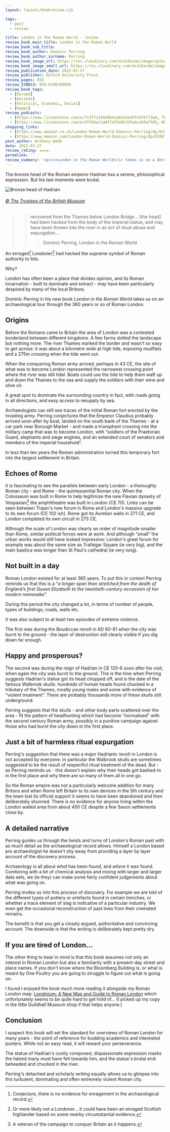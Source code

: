 ```yaml
---
layout: layouts/bookreview.njk

tags:
  - post
  - review

title: London in the Roman World - review
review_book_main_title: London in the Roman World
review_book_sub_title: 
review_book_author: Dominic Perring
review_book_author_surname: Perring
review_book_image_url: https://res.cloudinary.com/ds2o5ecdw/image/upload/acovers/0198789009.02._SCL_.jpg
review_book_image_small_url: https://res.cloudinary.com/ds2o5ecdw/image/upload/acovers/0198789009.02._SCM_.jpg
review_publication_date: 2022-01-27
review_publisher: Oxford University Press
review_pages: 592
review_ISBN13: 978-0198789000
review_book_tags:
  - [Europe]
  - [Ancient]
  - [Political, Economic, Social]
  - [Roman]
review_podcasts:
  - [https://www.listennotes.com/e/7c3ff119558642a8a15edf414f6f73e8, The Ancients, The Origins of London]
  - [https://www.listennotes.com/e/dff6dac1a0ff425a852dfe4ce93a7f05, When in Rome, Londinium]
shopping_links:
  - [https://www.amazon.co.uk/London-Roman-World-Dominic-Perring/dp/0198789009/, Amazon UK, Amazon UK book link]
  - [https://www.amazon.com/London-Roman-World-Dominic-Perring/dp/0198789009/, Amazon US, Amazon US book link]
post_author: Anthony Webb
date: 2022-03-27
review_rating: ★★★★☆
permalink: ''
review_summary: '<p><i>London in the Roman World</i> takes us on a detailed archaeological tour through 360 years of Roman London.</p><p>I suspect this book will set the standard for overviews of Roman London for many years - <i>the</i> point of reference for budding academics and interested punters. While not an easy read, it will reward your perseverance.</p>'
---
```


The bronze head of the Roman emperor Hadrian has a serene, philosophical expression. But his last moments were brutal.

![Bronze head of Hadrian](https://res.cloudinary.com/ds2o5ecdw/image/upload/v1648227322/posts/Hadrian_head2.jpg#center)
###### [© The Trustees of the British Museum](https://www.britishmuseum.org/collection/object/H_1848-1103-1)

>> recovered from the Thames below London Bridge... [the head] had been hacked from the body of the imperial statue, and may have been thrown into the river in an act of ritual abuse and expurgation...
>>> Dominic Perring, London in the Roman World

An enraged[^1] Londoner[^2] had hacked the supreme symbol of Roman authority to bits.

Why?

London has often been a place that divides opinion, and its Roman incarnation - built to dominate and extract - may have been particularly despised by many of the local Britons.

Dominic Perring in his new book _London in the Roman World_ takes us on an archaeological tour through the 360 years or so of Roman London.

## Origins

Before the Romans came to Britain the area of London was a contested borderland between different kingdoms. A few farms dotted the landscape but nothing more. The river Thames marked the border and wasn't so easy to get across: it was about a kilometre wide at high tide, exposing mudflats and a 275m crossing when the tide went out.

When the conquering Roman army arrived, perhaps in 43 CE, the site of what was to become London represented the narrowest crossing point where the river was still tidal. Boats could use the tide to help them waft up and down the Thames to the sea and supply the soldiers with their wine and olive oil.

A great spot to dominate the surrounding country in fact, with roads going in all directions, and easy access to resupply by sea.

Archaeologists can still see traces of the initial Roman fort erected by the invading army. Perring conjectures that the Emperor Claudius probably arrived soon after by boat, landed on the south bank of the Thames - at a car park near Borough Market - and made a triumphant crossing into the military camp that was to become London, with “soldiers of the Praetorian Guard, elephants and siege engines, and an extended court of senators and members of the imperial household”.

In less than ten years the Roman administration turned this temporary fort into the largest settlement in Britain.

## Echoes of Rome

It is fascinating to see the parallels between early London - a thoroughly Roman city - and Rome - the quintessential Roman city. When the Colosseum was built in Rome to help legitimize the new Flavian dynasty of Vespasian[^3] the amphitheatre was built in London (CE 70). Links can be seen between Trajan's new forum in Rome and London's massive upgrade to its own forum (CE 102 ish). Rome got its Aurelian walls in 271 CE, and London completed its own circuit in 275 CE.

Although the scale of London was clearly an order of magnitude smaller than Rome, similar political forces were at work. And although “small” the urban works would still have looked impressive: London's great forum for example was about the same size as Trafalgar Square (ie very big), and the main basilica was longer than St Paul's cathedral (ie very long).

## Not built in a day

Roman London existed for at least 365 years. To put this in context Perring reminds us that this is a “_a longer span than stretched from the death of England’s first Queen Elizabeth to the twentieth-century accession of her modern namesake_”.

During this period the city changed a lot, in terms of number of people, types of buildings, roads, walls etc.

It was also subject to at least two episodes of extreme violence.

The first was during the Boudiccan revolt in AD 60-61 when the city was burnt to the ground - the layer of destruction still clearly visible if you dig down far enough.

## Happy and prosperous?

The second was during the reign of Hadrian in CE 125-6 soon after his visit, when again the city was burnt to the ground. This is the time when Perring suggests Hadrian's statue got its head chopped off, and is the date of the famous Walbrook skulls: hundreds of human heads found chucked in a tributary of the Thames, mostly young males and some with evidence of “violent treatment”. There are probably thousands more of these skulls still underground.

Perring suggests that the skulls - and other body parts scattered over the area - fit the pattern of headhunting which had become “normalised” with the second century Roman army, possibly in a punitive campaign against those who had burnt the city down in the first place.

## Just a bit of harmless ritual expurgation

Perring's suggestion that there was a major Hadrianic revolt in London is not accepted by everyone. In particular the Walbrook skulls are sometimes suggested to be the result of respectful ritual treatment of the dead. But - as Perring reminds us - this doesn't explain why their heads got bashed-in in the first place and why there are so many of them all in one go.

So the Roman empire was not a particularly welcome addition for many Britons and when Rome left Britain to its own devices in the 5th century and the town lost its official support it seems to have been abandoned and then deliberately shunned. There is no evidence for anyone living within the London walled area from about 450 CE despite a few Saxon settlements close by.

## A detailed narrative

Perring guides us through the twists and turns of London's Roman past with as much detail as the archaeological record allows. Himself a London based pro archaeologist he doesn't shy away from providing a layer by layer account of the discovery process.

Archaeology is all about _what_ has been found, and _where_ it was found. Combining with a bit of chemical analysis and mixing with larger and larger data sets, we (ie they) can make some fairly confident judgements about what was going on.

Perring invites us into this process of discovery. For example we are told of the different types of pottery or artefacts found in certain trenches, or whether a trace element of slag is indicative of a particular industry. We even get the occasional reconstruction of past lives from their cremated remains.

The benefit is that you get a closely argued, authoritative and convincing account. The downside is that the writing is deliberately kept pretty dry.

## If you are tired of London...

The other thing to bear in mind is that this book assumes not only an interest in Roman London but also a familiarity with a present-day street and place names. If you don't know where the Bloomberg Building is, or what is meant by One Poultry you are going to struggle to figure out what is going on.

I found I enjoyed the book much more reading it alongside my Roman London map: [Londinium: A New Map and Guide to Roman London](https://www.amazon.co.uk/Londinium-New-Guide-Roman-London/dp/1907586059/) which unfortunately seems to be quite hard to get hold of... (I picked up my copy in the little Guildhall Museum shop if that helps anyone.)

## Conclusion

I suspect this book will set the standard for overviews of Roman London for many years - _the_ point of reference for budding academics and interested punters. While not an easy read, it will reward your perseverance.

The statue of Hadrian's coolly composed, dispassionate expression masks the hatred many must have felt towards him, and the statue's brutal end: beheaded and chucked in the river.

Perring's detached and scholarly writing equally allows us to glimpse into this turbulent, dominating and often extremely violent Roman city.


[^1]: Conjecture, there is no evidence for enragement in the archaeological record.
[^2]: Or more likely not a Londoner... it could have been an enraged Scottish highlander based on some nearby circumstantial evidence.
[^3]: A veteran of the campaign to conquer Britain as it happens.